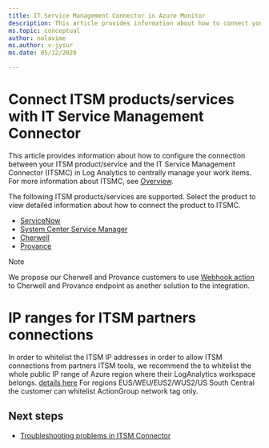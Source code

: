 ```yaml
---
title: IT Service Management Connector in Azure Monitor
description: This article provides information about how to connect your ITSM products/services with the IT Service Management Connector (ITSMC) in Azure Monitor to centrally monitor and manage the ITSM work items.
ms.topic: conceptual
author: nolavime
ms.author: v-jysur
ms.date: 05/12/2020

---
```


# Connect ITSM products/services with IT Service Management Connector
This article provides information about how to configure the connection between your ITSM product/service and the IT Service Management Connector (ITSMC) in Log Analytics to centrally manage your work items. For more information about ITSMC,  see [Overview](./itsmc-overview.md).

The following ITSM products/services are supported. Select the product to view detailed information about how to connect the product to ITSMC.

- [ServiceNow](./itsmc-connections-servicenow.md)
- [System Center Service Manager](./itsmc-connections-scsm.md)
- [Cherwell](./itsmc-connections-cherwell.md)
- [Provance](./itsmc-connections-provance.md)

> [!NOTE]
> We propose our Cherwell and Provance customers to use [Webhook action](./action-groups.md#webhook) to Cherwell and Provance endpoint as another solution to the integration.

# IP ranges for ITSM partners connections
In order to whitelist the ITSM IP addresses in order to allow ITSM connections from partners ITSM tools, we recommend the  to whitelist the whole public IP range of Azure region where their LogAnalytics workspace belongs. [details here](https://www.microsoft.com/en-us/download/details.aspx?id=56519)
For regions EUS/WEU/EUS2/WUS2/US South Central the customer can whitelist ActionGroup network tag only.

## Next steps

* [Troubleshooting problems in ITSM Connector](./itsmc-resync-servicenow.md)
